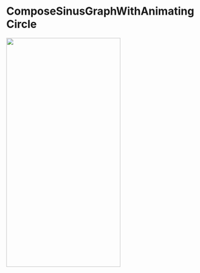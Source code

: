 # ComposeSinusGraphWithAnimatingCircle

<img src="[https://github.com/elec60/ComposeLiquidEffect/assets/10692245/c25e516f-6594-46ad-af96-86a8210cc837](https://github.com/elec60/ComposeSinusGraphWithAnimatingCircle/assets/10692245/3910f8d6-6aa3-4470-ab0f-0d15139e6995)" width="300" height="600"/>
